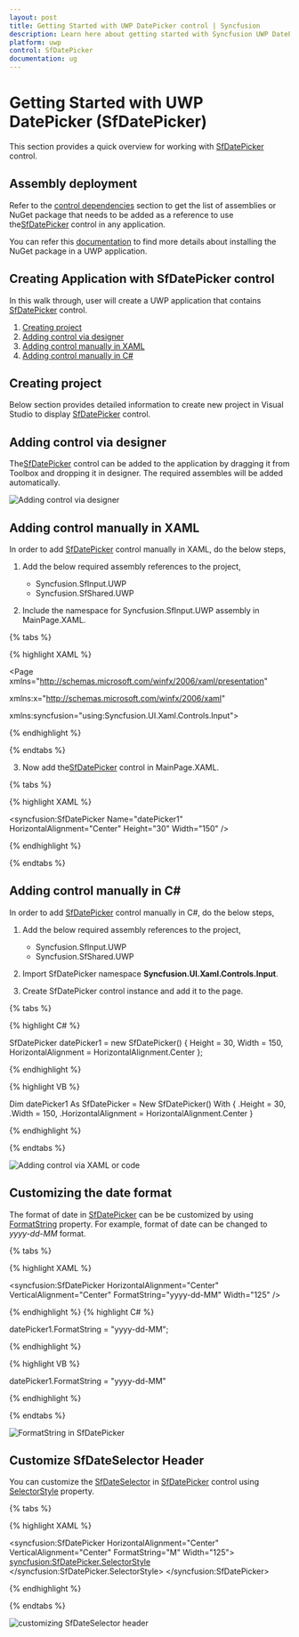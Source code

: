 ```yaml
---
layout: post
title: Getting Started with UWP DatePicker control | Syncfusion
description: Learn here about getting started with Syncfusion UWP DatePicker (SfDatePicker) control, its elements and more.
platform: uwp
control: SfDatePicker
documentation: ug
---
```


# Getting Started with UWP DatePicker (SfDatePicker)

This section provides a quick overview for working with [SfDatePicker](https://help.syncfusion.com/cr/uwp/Syncfusion.SfInput.UWP~Syncfusion.UI.Xaml.Controls.Input.SfDatePicker.html) control.



## Assembly deployment
Refer to the [control dependencies](https://help.syncfusion.com/uwp/control-dependencies#sfdatepicker) section to get the list of assemblies or NuGet package that needs to be added as a reference to use the[SfDatePicker](https://help.syncfusion.com/cr/uwp/Syncfusion.SfInput.UWP~Syncfusion.UI.Xaml.Controls.Input.SfDatePicker.html) control in any application.

You can refer this [documentation](https://help.syncfusion.com/uwp/visual-studio-integration/nuget-packages) to find more details about installing the NuGet package in a UWP application.

## Creating Application with SfDatePicker control
In this walk through, user will create a UWP application that contains [SfDatePicker](https://help.syncfusion.com/cr/uwp/Syncfusion.SfInput.UWP~Syncfusion.UI.Xaml.Controls.Input.SfDatePicker.html) control.
1. [Creating project](#Creating-the-project)
2. [Adding control via designer](#Adding-control-via-designer)
3. [Adding control manually in XAML](#Adding-control-manually-in-XAML)
4. [Adding control manually in C#](#Adding-control-manually-in-C#)

## Creating project 
Below section provides detailed information to create new project in Visual Studio to display [SfDatePicker](https://help.syncfusion.com/cr/uwp/Syncfusion.SfInput.UWP~Syncfusion.UI.Xaml.Controls.Input.SfDatePicker.html) control.

## Adding control via designer
The[SfDatePicker](https://help.syncfusion.com/cr/uwp/Syncfusion.SfInput.UWP~Syncfusion.UI.Xaml.Controls.Input.SfDatePicker.html) control can be added to the application by dragging it from Toolbox and dropping it in designer. The required assembles will be added automatically.

![Adding control via designer](Getting-Started_images/Getting-Started-img1.png)

## Adding control manually in XAML

In order to add [SfDatePicker](https://help.syncfusion.com/cr/uwp/Syncfusion.SfInput.UWP~Syncfusion.UI.Xaml.Controls.Input.SfDatePicker.html) control manually in XAML, do the below steps,

1. Add the below required assembly references to the project,

    * Syncfusion.SfInput.UWP
    * Syncfusion.SfShared.UWP

2. Include the namespace for Syncfusion.SfInput.UWP assembly in MainPage.XAML.

{% tabs %}

{% highlight XAML %}

<Page xmlns="http://schemas.microsoft.com/winfx/2006/xaml/presentation"

xmlns:x="http://schemas.microsoft.com/winfx/2006/xaml"

xmlns:syncfusion="using:Syncfusion.UI.Xaml.Controls.Input">

{% endhighlight %}

{% endtabs %}

3. Now add the[SfDatePicker](https://help.syncfusion.com/cr/uwp/Syncfusion.SfInput.UWP~Syncfusion.UI.Xaml.Controls.Input.SfDatePicker.html) control in MainPage.XAML.

{% tabs %}

{% highlight XAML %}

<syncfusion:SfDatePicker Name="datePicker1" HorizontalAlignment="Center"  Height="30" Width="150" />

{% endhighlight %}

{% endtabs %}

## Adding control manually in C#

In order to add [SfDatePicker](https://help.syncfusion.com/cr/uwp/Syncfusion.SfInput.UWP~Syncfusion.UI.Xaml.Controls.Input.SfDatePicker.html) control manually in C#, do the below steps,

1. Add the below required assembly references to the project,

    * Syncfusion.SfInput.UWP
    * Syncfusion.SfShared.UWP

2. Import SfDatePicker namespace **Syncfusion.UI.Xaml.Controls.Input**.

3. Create SfDatePicker control instance and add it to the page.

{% tabs %}

{% highlight C# %}

SfDatePicker datePicker1 = new SfDatePicker()
{
    Height = 30,
    Width = 150,
    HorizontalAlignment = HorizontalAlignment.Center
};

{% endhighlight %}

{% highlight VB %}

Dim datePicker1 As SfDatePicker = New SfDatePicker() With {
    .Height = 30,
    .Width = 150,
    .HorizontalAlignment = HorizontalAlignment.Center
}

{% endhighlight %}

{% endtabs %}

![Adding control via XAML or code](Getting-Started_images/Getting-Started-img2.png)

## Customizing the date format

The format of date in [SfDatePicker](https://help.syncfusion.com/cr/uwp/Syncfusion.SfInput.UWP~Syncfusion.UI.Xaml.Controls.Input.SfDatePicker.html) can be be customized by using [FormatString](https://help.syncfusion.com/cr/uwp/Syncfusion.UI.Xaml.Controls.Input.SfTimePicker.html#Syncfusion_UI_Xaml_Controls_Input_SfTimePicker_FormatString) property. For example, format of date can be changed to *yyyy-dd-MM* format.

{% tabs %}

{% highlight XAML %}

<syncfusion:SfDatePicker HorizontalAlignment="Center" VerticalAlignment="Center" FormatString="yyyy-dd-MM"  Width="125" />

{% endhighlight %}
{% highlight C# %}

datePicker1.FormatString = "yyyy-dd-MM";

{% endhighlight %}

{% highlight VB %}

datePicker1.FormatString = "yyyy-dd-MM"

{% endhighlight %}

{% endtabs %}

![FormatString in SfDatePicker](Getting-Started_images/Getting-Started-img3.png)

## Customize SfDateSelector Header

You can customize the [SfDateSelector](https://help.syncfusion.com/cr/uwp/Syncfusion.UI.Xaml.Controls.Input.SfDateSelector.html) in [SfDatePicker](https://help.syncfusion.com/cr/uwp/Syncfusion.SfInput.UWP~Syncfusion.UI.Xaml.Controls.Input.SfDatePicker.html) control using [SelectorStyle](https://help.syncfusion.com/cr/uwp/Syncfusion.UI.Xaml.Controls.Input.SfTimePicker.html#Syncfusion_UI_Xaml_Controls_Input_SfTimePicker_SelectorStyle) property.

{% tabs %}

{% highlight XAML %}

<syncfusion:SfDatePicker HorizontalAlignment="Center" VerticalAlignment="Center" FormatString="M"  Width="125">
    <syncfusion:SfDatePicker.SelectorStyle>
        <Style TargetType="syncfusion:SfDateSelector">
            <Setter Property="Header" Value="Set your alarm" />
        </Style>
    </syncfusion:SfDatePicker.SelectorStyle>
</syncfusion:SfDatePicker>

{% endhighlight %}

{% endtabs %}

![customizing SfDateSelector header](Getting-Started_images/Getting-Started-img4.png)

